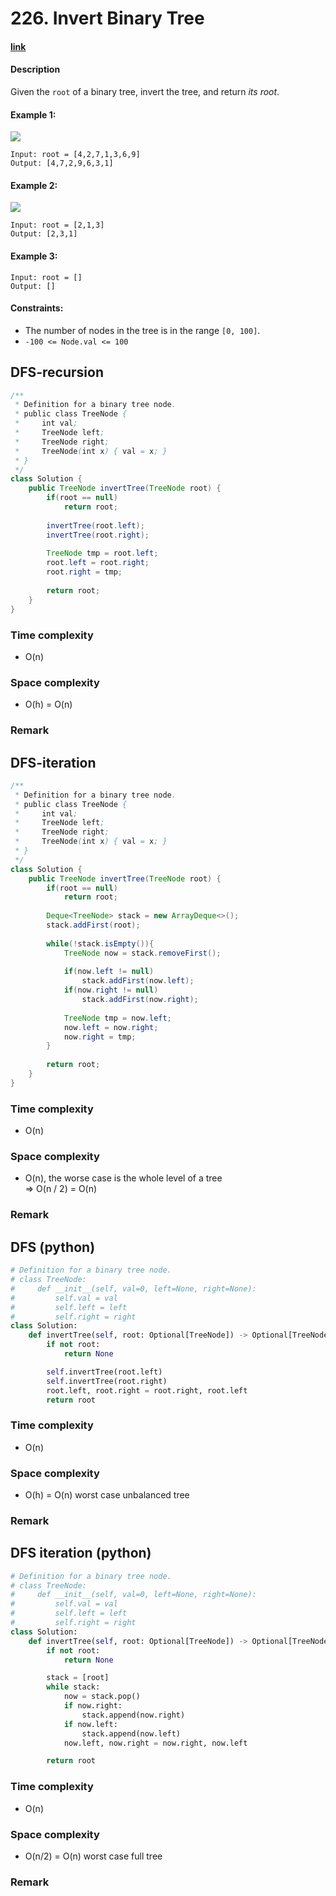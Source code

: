 # 226. Invert Binary Tree

#### [link](https://leetcode.com/problems/invert-binary-tree/)

#### Description
Given the `root` of a binary tree, invert the tree, and return *its root*.

#### Example 1:
![](https://assets.leetcode.com/uploads/2021/03/14/invert1-tree.jpg)
```
Input: root = [4,2,7,1,3,6,9]
Output: [4,7,2,9,6,3,1]
```
#### Example 2:
![](https://assets.leetcode.com/uploads/2021/03/14/invert2-tree.jpg)
```
Input: root = [2,1,3]
Output: [2,3,1]
```
#### Example 3:
```
Input: root = []
Output: []
```

#### Constraints:
* The number of nodes in the tree is in the range `[0, 100]`.
* `-100 <= Node.val <= 100`

## DFS-recursion
```java
/**
 * Definition for a binary tree node.
 * public class TreeNode {
 *     int val;
 *     TreeNode left;
 *     TreeNode right;
 *     TreeNode(int x) { val = x; }
 * }
 */
class Solution {
    public TreeNode invertTree(TreeNode root) {
        if(root == null)
            return root;
        
        invertTree(root.left);
        invertTree(root.right);
        
        TreeNode tmp = root.left;
        root.left = root.right;
        root.right = tmp;
        
        return root;
    }
}
```
### Time complexity
* O(n)
### Space complexity
* O(h) = O(n)
### Remark

## DFS-iteration
```java
/**
 * Definition for a binary tree node.
 * public class TreeNode {
 *     int val;
 *     TreeNode left;
 *     TreeNode right;
 *     TreeNode(int x) { val = x; }
 * }
 */
class Solution {
    public TreeNode invertTree(TreeNode root) {
        if(root == null)
            return root;
        
        Deque<TreeNode> stack = new ArrayDeque<>();
        stack.addFirst(root);
        
        while(!stack.isEmpty()){
            TreeNode now = stack.removeFirst();
            
            if(now.left != null)
                stack.addFirst(now.left);
            if(now.right != null)
                stack.addFirst(now.right);
            
            TreeNode tmp = now.left;
            now.left = now.right;
            now.right = tmp;
        }
        
        return root;
    }
}
```
### Time complexity
* O(n)
### Space complexity
* O(n), the worse case is the whole level of a tree \
=> O(n / 2) = O(n)
### Remark

## DFS (python)
```python
# Definition for a binary tree node.
# class TreeNode:
#     def __init__(self, val=0, left=None, right=None):
#         self.val = val
#         self.left = left
#         self.right = right
class Solution:
    def invertTree(self, root: Optional[TreeNode]) -> Optional[TreeNode]:
        if not root:
            return None

        self.invertTree(root.left)
        self.invertTree(root.right)
        root.left, root.right = root.right, root.left
        return root
```
### Time complexity
* O(n)
### Space complexity
* O(h) = O(n) worst case unbalanced tree
### Remark

## DFS iteration (python)
```python
# Definition for a binary tree node.
# class TreeNode:
#     def __init__(self, val=0, left=None, right=None):
#         self.val = val
#         self.left = left
#         self.right = right
class Solution:
    def invertTree(self, root: Optional[TreeNode]) -> Optional[TreeNode]:
        if not root:
            return None

        stack = [root]
        while stack:
            now = stack.pop()
            if now.right:
                stack.append(now.right)
            if now.left:
                stack.append(now.left)
            now.left, now.right = now.right, now.left

        return root
```
### Time complexity
* O(n)
### Space complexity
* O(n/2) = O(n) worst case full tree
### Remark